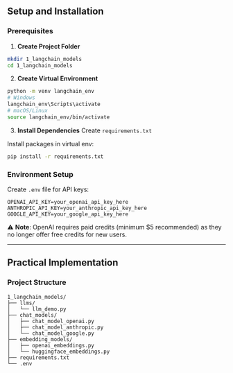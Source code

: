 ## Setup and Installation

### Prerequisites
1. **Create Project Folder**
```bash
mkdir 1_langchain_models
cd 1_langchain_models
```

2. **Create Virtual Environment**
```bash
python -m venv langchain_env
# Windows
langchain_env\Scripts\activate
# macOS/Linux  
source langchain_env/bin/activate
```

3. **Install Dependencies**
Create `requirements.txt`

Install packages in virtual env:
```bash
pip install -r requirements.txt
```

### Environment Setup
Create `.env` file for API keys:
```env
OPENAI_API_KEY=your_openai_api_key_here
ANTHROPIC_API_KEY=your_anthropic_api_key_here
GOOGLE_API_KEY=your_google_api_key_here
```

⚠️ **Note**: OpenAI requires paid credits (minimum $5 recommended) as they no longer offer free credits for new users.

---

## Practical Implementation

### Project Structure
```
1_langchain_models/
├── llms/
│   └── llm_demo.py
├── chat_models/
│   ├── chat_model_openai.py
│   ├── chat_model_anthropic.py
│   └── chat_model_google.py
├── embedding_models/
│   ├── openai_embeddings.py
│   └── huggingface_embeddings.py
├── requirements.txt
└── .env
```
